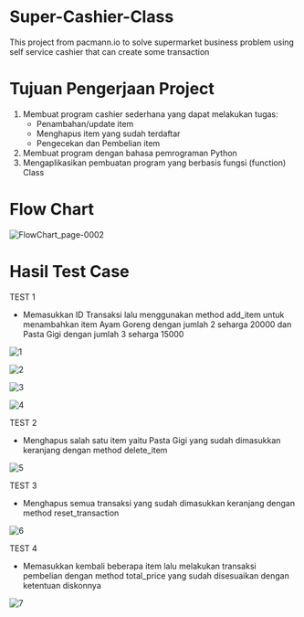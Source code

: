 # Super-Cashier-Class
This project from pacmann.io to solve supermarket business problem using self service cashier that can create some transaction

# Tujuan Pengerjaan Project
1. Membuat program cashier sederhana yang dapat melakukan tugas:
    - Penambahan/update item
    - Menghapus item yang sudah terdaftar
    - Pengecekan dan Pembelian item
2. Membuat program dengan bahasa pemrograman Python
3. Mengaplikasikan pembuatan program yang berbasis fungsi (function) Class
   
# Flow Chart

![FlowChart_page-0002](https://github.com/abimaswidy/Super-Cashier-Class/assets/136919706/11537bfe-fef9-461e-9b20-8d4d0032a1bd)

# Hasil Test Case
TEST 1
- Memasukkan ID Transaksi lalu menggunakan method add_item untuk menambahkan item Ayam Goreng dengan jumlah 2 seharga 20000 dan Pasta Gigi dengan jumlah 3 seharga 15000

![1](https://github.com/abimaswidy/Super-Cashier-Class/assets/136919706/9aaae950-cefe-4fa7-b890-f47158b31b8b)

![2](https://github.com/abimaswidy/Super-Cashier-Class/assets/136919706/18df13d1-69d0-409c-a3b1-e1100e21100f)

![3](https://github.com/abimaswidy/Super-Cashier-Class/assets/136919706/dd0f23c7-9987-4efb-a778-c30ba76b1e2d)

![4](https://github.com/abimaswidy/Super-Cashier-Class/assets/136919706/9362856a-658e-45a7-811a-a87ac4d62dc9)

TEST 2
- Menghapus salah satu item yaitu Pasta Gigi yang sudah dimasukkan keranjang dengan method delete_item

![5](https://github.com/abimaswidy/Super-Cashier-Class/assets/136919706/e60e75d0-f500-4b05-b575-fc044bab188e)

TEST 3
- Menghapus semua transaksi yang sudah dimasukkan keranjang dengan method reset_transaction

![6](https://github.com/abimaswidy/Super-Cashier-Class/assets/136919706/88d97e07-f3d0-4ed5-9041-270efe51857f)

TEST 4
- Memasukkan kembali beberapa item lalu melakukan transaksi pembelian dengan method total_price yang sudah disesuaikan dengan ketentuan diskonnya

![7](https://github.com/abimaswidy/Super-Cashier-Class/assets/136919706/d0dfc82e-7e4e-44e5-99d0-f04605e70703)
